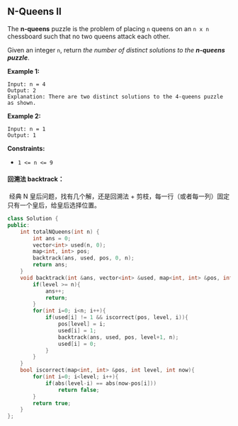 ## N-Queens II

The **n-queens** puzzle is the problem of placing `n` queens on an `n x n` chessboard such that no two queens attack each other.

Given an integer `n`, return *the number of distinct solutions to the **n-queens puzzle***.

**Example 1:**

```
Input: n = 4
Output: 2
Explanation: There are two distinct solutions to the 4-queens puzzle as shown.
```

**Example 2:**

```
Input: n = 1
Output: 1
```

**Constraints:**

- `1 <= n <= 9`

#### 回溯法 backtrack：

​		经典 N 皇后问题，找有几个解，还是回溯法 + 剪枝，每一行（或者每一列）固定只有一个皇后，给皇后选择位置。

```c++
class Solution {
public:
    int totalNQueens(int n) {
        int ans = 0;
        vector<int> used(n, 0);
        map<int, int> pos;
        backtrack(ans, used, pos, 0, n);
        return ans;
    }
    void backtrack(int &ans, vector<int> &used, map<int, int> &pos, int level, int n){
        if(level >= n){
            ans++;
            return;
        }
        for(int i=0; i<n; i++){
            if(used[i] != 1 && iscorrect(pos, level, i)){
                pos[level] = i;
                used[i] = 1;
                backtrack(ans, used, pos, level+1, n);
                used[i] = 0;
            }
        }
    }
    bool iscorrect(map<int, int> &pos, int level, int now){
        for(int i=0; i<level; i++){
            if(abs(level-i) == abs(now-pos[i]))
                return false;
        }
        return true;
    }
};
```

